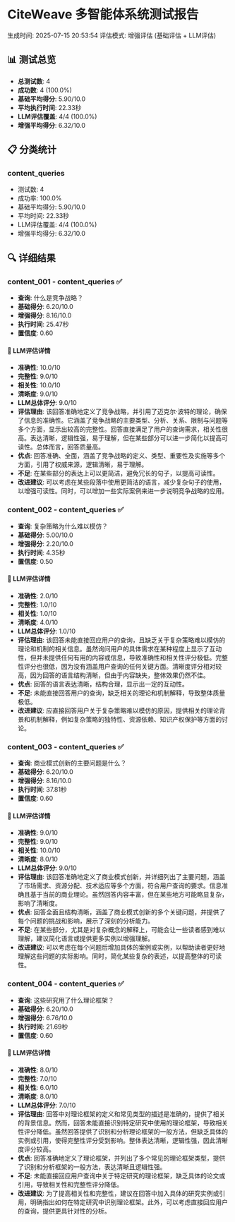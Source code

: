 
# CiteWeave 多智能体系统测试报告
生成时间: 2025-07-15 20:53:54
评估模式: 增强评估 (基础评估 + LLM评估)

## 📊 测试总览
- **总测试数**: 4
- **成功数**: 4 (100.0%)
- **基础平均得分**: 5.90/10.0
- **平均执行时间**: 22.33秒
- **LLM评估覆盖**: 4/4 (100.0%)
- **增强平均得分**: 6.32/10.0

## 📋 分类统计

### content_queries
- 测试数: 4
- 成功率: 100.0%
- 基础平均得分: 5.90/10.0  
- 平均时间: 22.33秒
- LLM评估覆盖: 4/4 (100.0%)
- 增强平均得分: 6.32/10.0

## 🔍 详细结果

### content_001 - content_queries ✅
- **查询**: 什么是竞争战略？
- **基础得分**: 6.20/10.0
- **增强得分**: 8.16/10.0
- **执行时间**: 25.47秒
- **置信度**: 0.60

#### 🤖 LLM评估详情
- **准确性**: 10.0/10
- **完整性**: 9.0/10
- **相关性**: 10.0/10
- **清晰度**: 9.0/10
- **LLM总体评分**: 9.0/10
- **评估理由**: 该回答准确地定义了竞争战略，并引用了迈克尔·波特的理论，确保了信息的准确性。它涵盖了竞争战略的主要类型、分析、关系、限制与问题等多个方面，显示出较高的完整性。回答直接满足了用户的查询需求，相关性很高。表达清晰，逻辑性强，易于理解，但在某些部分可以进一步简化以提高可读性。总体而言，回答质量高。
- **优点**: 回答准确、全面，涵盖了竞争战略的定义、类型、重要性及实施等多个方面，引用了权威来源，逻辑清晰，易于理解。
- **不足**: 在某些部分的表达上可以更简洁，避免冗长的句子，以提高可读性。
- **改进建议**: 可以考虑在某些段落中使用更简洁的语言，减少复杂句子的使用，以增强可读性。同时，可以增加一些实际案例来进一步说明竞争战略的应用。

### content_002 - content_queries ✅
- **查询**: 复杂策略为什么难以模仿？
- **基础得分**: 5.00/10.0
- **增强得分**: 2.20/10.0
- **执行时间**: 4.35秒
- **置信度**: 0.50

#### 🤖 LLM评估详情
- **准确性**: 2.0/10
- **完整性**: 1.0/10
- **相关性**: 1.0/10
- **清晰度**: 4.0/10
- **LLM总体评分**: 1.0/10
- **评估理由**: 该回答未能直接回应用户的查询，且缺乏关于复杂策略难以模仿的理论和机制的相关信息。虽然询问用户的具体需求在某种程度上显示了互动性，但并未提供任何有用的内容或信息，导致准确性和相关性评分极低。完整性评分也很低，因为没有涵盖用户查询的任何关键方面。清晰度评分相对较高，因为回答的语言结构清晰，但由于内容缺失，整体效果仍然不佳。
- **优点**: 回答的语言表达清晰，结构合理，显示出一定的互动性。
- **不足**: 未能直接回答用户的查询，缺乏相关的理论和机制解释，导致整体质量极低。
- **改进建议**: 应直接回答用户关于复杂策略难以模仿的原因，提供相关的理论背景和机制解释，例如复杂策略的独特性、资源依赖、知识产权保护等方面的讨论。

### content_003 - content_queries ✅
- **查询**: 商业模式创新的主要问题是什么？
- **基础得分**: 6.20/10.0
- **增强得分**: 8.16/10.0
- **执行时间**: 37.81秒
- **置信度**: 0.60

#### 🤖 LLM评估详情
- **准确性**: 9.0/10
- **完整性**: 9.0/10
- **相关性**: 10.0/10
- **清晰度**: 8.0/10
- **LLM总体评分**: 9.0/10
- **评估理由**: 该回答准确地定义了商业模式创新，并详细列出了主要问题，涵盖了市场需求、资源分配、技术适应等多个方面，符合用户查询的要求。信息准确且基于当前的商业理论。虽然回答内容丰富，但在某些地方可能略显复杂，影响了清晰度。
- **优点**: 回答全面且结构清晰，涵盖了商业模式创新的多个关键问题，并提供了每个问题的挑战和影响，展示了深刻的分析能力。
- **不足**: 在某些部分，尤其是对复杂概念的解释上，可能会让一些读者感到难以理解，建议简化语言或提供更多实例以增强理解。
- **改进建议**: 可以考虑在每个问题后增加具体的案例或实例，以帮助读者更好地理解这些问题的实际影响。同时，简化某些复杂的表述，以提高整体的可读性。

### content_004 - content_queries ✅
- **查询**: 这些研究用了什么理论框架？
- **基础得分**: 6.20/10.0
- **增强得分**: 6.76/10.0
- **执行时间**: 21.69秒
- **置信度**: 0.60

#### 🤖 LLM评估详情
- **准确性**: 8.0/10
- **完整性**: 7.0/10
- **相关性**: 6.0/10
- **清晰度**: 8.0/10
- **LLM总体评分**: 7.0/10
- **评估理由**: 回答中对理论框架的定义和常见类型的描述是准确的，提供了相关的背景信息。然而，回答未能直接识别特定研究中使用的理论框架，导致相关性评分降低。虽然回答提供了识别和分析理论框架的一般方法，但缺乏具体的实例或引用，使得完整性评分受到影响。整体表达清晰，逻辑性强，因此清晰度评分较高。
- **优点**: 回答准确地定义了理论框架，并列出了多个常见的理论框架类型，提供了识别和分析框架的一般方法，表达清晰且逻辑性强。
- **不足**: 未能直接回应用户查询中关于特定研究的理论框架，缺乏具体的论文或引用，导致相关性和完整性评分降低。
- **改进建议**: 为了提高相关性和完整性，建议在回答中加入具体的研究实例或引用，明确指出如何在特定研究中识别理论框架。此外，可以考虑直接回应用户的查询，提供更具针对性的分析。
